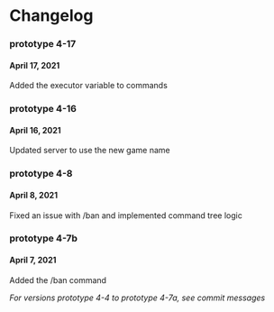 # Changelog

### prototype 4-17
#### April 17, 2021

Added the executor variable to commands

### prototype 4-16
#### April 16, 2021

Updated server to use the new game name

### prototype 4-8
#### April 8, 2021

Fixed an issue with /ban and implemented command tree logic

### prototype 4-7b
#### April 7, 2021

Added the /ban command

*For versions prototype 4-4 to prototype 4-7a, see commit messages*